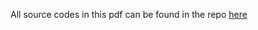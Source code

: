 All source codes in this pdf can be found in the repo [here](https://github.com/Mariaa-K/Java-Algorithms)

